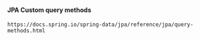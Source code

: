 #### JPA Custom query methods
```
https://docs.spring.io/spring-data/jpa/reference/jpa/query-methods.html
```

